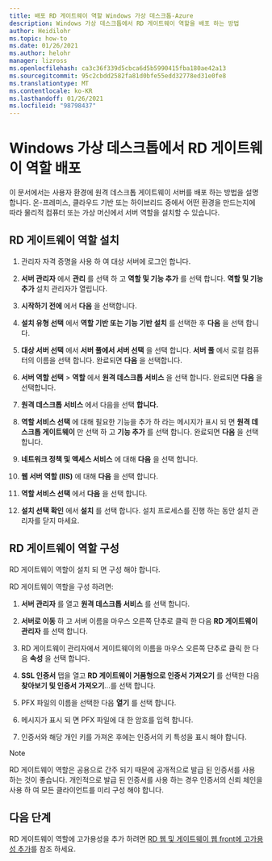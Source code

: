 ```yaml
---
title: 배포 RD 게이트웨이 역할 Windows 가상 데스크톱-Azure
description: Windows 가상 데스크톱에서 RD 게이트웨이 역할을 배포 하는 방법
author: Heidilohr
ms.topic: how-to
ms.date: 01/26/2021
ms.author: helohr
manager: lizross
ms.openlocfilehash: ca3c36f339d5cbca6d5b5990415fba180ae42a13
ms.sourcegitcommit: 95c2cbdd2582fa81d0bfe55edd32778ed31e0fe8
ms.translationtype: MT
ms.contentlocale: ko-KR
ms.lasthandoff: 01/26/2021
ms.locfileid: "98798437"
---
```

# <a name="deploy-the-rd-gateway-role-in-windows-virtual-desktop"></a>Windows 가상 데스크톱에서 RD 게이트웨이 역할 배포

이 문서에서는 사용자 환경에 원격 데스크톱 게이트웨이 서버를 배포 하는 방법을 설명 합니다. 온-프레미스, 클라우드 기반 또는 하이브리드 중에서 어떤 환경을 만드는지에 따라 물리적 컴퓨터 또는 가상 머신에서 서버 역할을 설치할 수 있습니다.

## <a name="install-the-rd-gateway-role"></a>RD 게이트웨이 역할 설치

1. 관리자 자격 증명을 사용 하 여 대상 서버에 로그인 합니다.

2. **서버 관리자** 에서 **관리** 를 선택 하 고 **역할 및 기능 추가** 를 선택 합니다. **역할 및 기능 추가** 설치 관리자가 열립니다.

3. **시작하기 전에** 에서 **다음** 을 선택합니다.

4. **설치 유형 선택** 에서 **역할 기반 또는 기능 기반 설치** 를 선택한 후 **다음** 을 선택 합니다.

5. **대상 서버 선택** 에서 **서버 풀에서 서버 선택** 을 선택 합니다. **서버 풀** 에서 로컬 컴퓨터의 이름을 선택 합니다. 완료되면 **다음** 을 선택합니다.

6. **서버 역할 선택**  >  **역할** 에서 **원격 데스크톱 서비스** 을 선택 합니다. 완료되면 **다음** 을 선택합니다.

7. **원격 데스크톱 서비스** 에서 다음을 선택 **합니다.**

8. **역할 서비스 선택** 에 대해 필요한 기능을 추가 하 라는 메시지가 표시 되 면 **원격 데스크톱 게이트웨이** 만 선택 하 고 **기능 추가** 를 선택 합니다. 완료되면 **다음** 을 선택합니다.

9. **네트워크 정책 및 액세스 서비스** 에 대해 **다음** 을 선택 합니다.

10. **웹 서버 역할 (IIS)** 에 대해 **다음** 을 선택 합니다.

11. **역할 서비스 선택** 에서 **다음** 을 선택 합니다.

12. **설치 선택 확인** 에서 **설치** 를 선택 합니다. 설치 프로세스를 진행 하는 동안 설치 관리자를 닫지 마세요.

## <a name="configure-rd-gateway-role"></a>RD 게이트웨이 역할 구성

RD 게이트웨이 역할이 설치 되 면 구성 해야 합니다.

RD 게이트웨이 역할을 구성 하려면:

1. **서버 관리자** 를 열고 **원격 데스크톱 서비스** 를 선택 합니다.

2. **서버로 이동** 하 고 서버 이름을 마우스 오른쪽 단추로 클릭 한 다음 **RD 게이트웨이 관리자** 를 선택 합니다.

3. RD 게이트웨이 관리자에서 게이트웨이의 이름을 마우스 오른쪽 단추로 클릭 한 다음 **속성** 을 선택 합니다.

4. **SSL 인증서** 탭을 열고 **RD 게이트웨이 거품형으로 인증서 가져오기** 를 선택한 다음 **찾아보기 및 인증서 가져오기**...를 선택 합니다.

5. PFX 파일의 이름을 선택한 다음 **열기** 를 선택 합니다.

6. 메시지가 표시 되 면 PFX 파일에 대 한 암호를 입력 합니다.

7. 인증서와 해당 개인 키를 가져온 후에는 인증서의 키 특성을 표시 해야 합니다.

>[!NOTE]
>RD 게이트웨이 역할은 공용으로 간주 되기 때문에 공개적으로 발급 된 인증서를 사용 하는 것이 좋습니다. 개인적으로 발급 된 인증서를 사용 하는 경우 인증서의 신뢰 체인을 사용 하 여 모든 클라이언트를 미리 구성 해야 합니다.

## <a name="next-steps"></a>다음 단계

RD 게이트웨이 역할에 고가용성을 추가 하려면 [RD 웹 및 게이트웨이 웹 front에 고가용성 추가](/windows-server/remote/remote-desktop-services/rds-rdweb-gateway-ha)를 참조 하세요.
